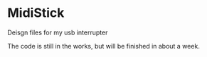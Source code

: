 # MidiStick
 Deisgn files for my usb interrupter
 
 The code is still in the works, but will be finished in about a week.
